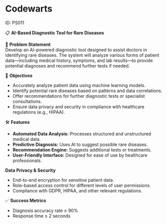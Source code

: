# Codewarts

ID: PS011
 
📋 **AI-Based Diagnostic Tool for Rare Diseases**  

🚀 **Problem Statement**  
Develop an AI-powered diagnostic tool designed to assist doctors in identifying rare diseases. The system will analyze various forms of patient data—including medical history, symptoms, and lab results—to provide potential diagnoses and recommend further tests if needed.  

🎯 **Objectives**  
- Accurately analyze patient data using machine learning models.  
- Identify potential rare diseases based on patterns and data correlations.  
- Offer recommendations for further diagnostic tests or specialist consultations.  
- Ensure data privacy and security in compliance with healthcare regulations (e.g., HIPAA).  

🛠️ **Features**  
- **Automated Data Analysis:** Processes structured and unstructured medical data.  
- **Predictive Diagnosis:** Uses AI to suggest possible rare diseases.  
- **Recommendation Engine:** Suggests additional tests or treatments.  
- **User-Friendly Interface:** Designed for ease of use by healthcare professionals.  

 **Data Privacy & Security**  
- End-to-end encryption for sensitive patient data.  
- Role-based access control for different levels of user permissions.  
- Compliance with GDPR, HIPAA, and other relevant regulations.  

✅ **Success Metrics**  
- Diagnosis accuracy rate ≥ 90%  
- Response time ≤ 2 seconds  



